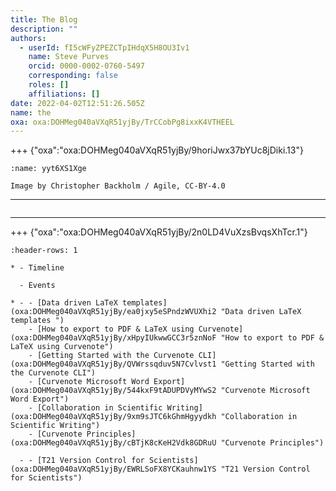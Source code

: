 ```yaml
---
title: The Blog
description: ""
authors:
  - userId: fI5cWFyZPEZCTpIHdqX5H8OU3Iv1
    name: Steve Purves
    orcid: 0000-0002-0760-5497
    corresponding: false
    roles: []
    affiliations: []
date: 2022-04-02T12:51:26.505Z
name: the
oxa: oxa:DOHMeg040aVXqR51yjBy/TrCCobPg8ixxK4VTHEEL
---
```


+++ {"oxa":"oxa:DOHMeg040aVXqR51yjBy/9horiJwx37bYUc8jDiki.13"}


```{figure} images/DOHMeg040aVXqR51yjBy-6jk5yc3J3rIqjmObor3v-v1.jpg
:name: yyt6XS1Xge

Image by Christopher Backholm / Agile, CC-BY-4.0
```

---

```{mdast} the.mdast.json#B3yKqMMudN
```

---

+++ {"oxa":"oxa:DOHMeg040aVXqR51yjBy/2n0LD4VuXzsBvqsXhTcr.1"}

~~~{list-table}
:header-rows: 1

* - Timeline

  - Events

* - - [Data driven LaTeX templates](oxa:DOHMeg040aVXqR51yjBy/ea0jxy5eSPndzWVUXhi2 "Data driven LaTeX templates ")
    - [How to export to PDF & LaTeX using Curvenote](oxa:DOHMeg040aVXqR51yjBy/xHpyIUkwwGCC3r5znNoF "How to export to PDF & LaTeX using Curvenote")
    - [Getting Started with the Curvenote CLI](oxa:DOHMeg040aVXqR51yjBy/QVWrssqduv5N7Cvlvst1 "Getting Started with the Curvenote CLI")
    - [Curvenote Microsoft Word Export](oxa:DOHMeg040aVXqR51yjBy/544kxF9tADUPDVyMYwS2 "Curvenote Microsoft Word Export")
    - [Collaboration in Scientific Writing](oxa:DOHMeg040aVXqR51yjBy/9xm9sJTC6kGhmHgyydkh "Collaboration in Scientific Writing")
    - [Curvenote Principles](oxa:DOHMeg040aVXqR51yjBy/cBTjK8cKeH2Vdk8GDRuU "Curvenote Principles")

  - - [T21 Version Control for Scientists](oxa:DOHMeg040aVXqR51yjBy/EWRLSoFX8YCKauhnw1YS "T21 Version Control for Scientists")

~~~

